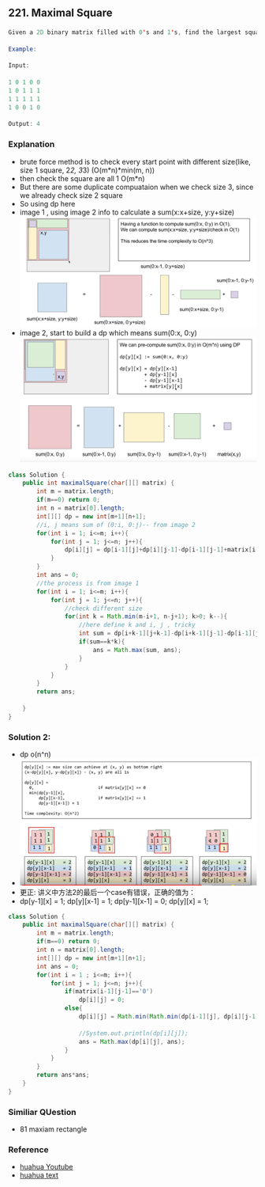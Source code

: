 ## 221. Maximal Square
```java
Given a 2D binary matrix filled with 0's and 1's, find the largest square containing only 1's and return its area.

Example:

Input: 

1 0 1 0 0
1 0 1 1 1
1 1 1 1 1
1 0 0 1 0

Output: 4

```

### Explanation
- brute force method is to check every start point with different size(like, size 1 square, 2*2, 3*3) (O(m*n)*min(m, n))
- then check the square are all 1 O(m*n)
- But there are some duplicate compuataion when we check size 3, since we already check size 2 square
- So using dp here
- image 1 , using image 2 info to calculate a sum(x:x+size, y:y+size)
![](images/dp1.png)
- image 2, start to build a dp which means sum(0:x, 0:y)
![](images/dp2.png)
```java
class Solution {
    public int maximalSquare(char[][] matrix) {
        int m = matrix.length;
        if(m==0) return 0;
        int n = matrix[0].length;
        int[][] dp = new int[m+1][n+1];
        //i, j means sum of (0:i, 0:j)-- from image 2
        for(int i = 1; i<=m; i++){
            for(int j = 1; j<=n; j++){
                dp[i][j] = dp[i-1][j]+dp[i][j-1]-dp[i-1][j-1]+matrix[i-1][j-1]-'0';
            }
        }
        int ans = 0;
        //the process is from image 1
        for(int i = 1; i<=m; i++){
            for(int j = 1; j<=n; j++){
                //check different size
                for(int k = Math.min(m-i+1, n-j+1); k>0; k--){
                    //here define k and i, j , tricky
                    int sum = dp[i+k-1][j+k-1]-dp[i+k-1][j-1]-dp[i-1][j+k-1]+dp[i-1][j-1];
                    if(sum==k*k){
                        ans = Math.max(sum, ans);
                    }
                }
            }
        }
        return ans;
        
    }
}
```

### Solution 2:
- dp o(n^n)
- ![](images/max_square.PNG)
- 更正:  讲义中方法2的最后一个case有错误，正确的值为：
- dp[y-1][x] = 1;  dp[y][x-1] = 1; dp[y-1][x-1] = 0; dp[y][x] = 1;
```java
class Solution {
    public int maximalSquare(char[][] matrix) {
        int m = matrix.length;
        if(m==0) return 0;
        int n = matrix[0].length;
        int[][] dp = new int[m+1][n+1];
        int ans = 0;
        for(int i = 1 ; i<=m; i++){
            for(int j = 1; j<=n; j++){
                if(matrix[i-1][j-1]=='0')
                    dp[i][j] = 0;
                else{
                    dp[i][j] = Math.min(Math.min(dp[i-1][j], dp[i][j-1]), dp[i-1][j-1])+1;
                    
                    //System.out.println(dp[i][j]);
                    ans = Math.max(dp[i][j], ans);
                }
            }
        }
        return ans*ans;
    }
}
```

### Similiar QUestion
- 81 maxiam rectangle

### Reference
- [huahua Youtube](https://www.youtube.com/watch?v=vkFUB--OYy0)
- [huahua text](http://zxi.mytechroad.com/blog/dynamic-programming/leetcode-221-maximal-square/)
